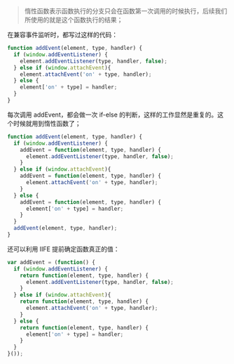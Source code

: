> 惰性函数表示函数执行的分支只会在函数第一次调用的时候执行，后续我们所使用的就是这个函数执行的结果；













在兼容事件监听时，都写过这样的代码：

```javascript
function addEvent(element, type, handler) {
  if (window.addEventListener) {
    element.addEventListener(type, handler, false);
  } else if (window.attachEvent){
    element.attachEvent('on' + type, handler);
  } else {
    element['on' + type] = handler;
  }
}

```

每次调用 addEvent，都会做一次 if-else 的判断，这样的工作显然是重复的。这个时候就用到惰性函数了；

```javascript
function addEvent(element, type, handler) {
  if (window.addEventListener) {
    addEvent = function(element, type, handler) {
      element.addEventListener(type, handler, false);
    }
  } else if (window.attachEvent){
    addEvent = function(element, type, handler) {
      element.attachEvent('on' + type, handler);
    }
  } else {
    addEvent = function(element, type, handler) {
      element['on' + type] = handler;
    }
  }
  addEvent(element, type, handler);
}

```

还可以利用 IIFE 提前确定函数真正的值：

```javascript
var addEvent = (function() {
  if (window.addEventListener) {
    return function(element, type, handler) {
      element.addEventListener(type, handler, false);
    }
  } else if (window.attachEvent){
    return function(element, type, handler) {
      element.attachEvent('on' + type, handler);
    }
  } else {
    return function(element, type, handler) {
      element['on' + type] = handler;
    }
  }
}());
```

